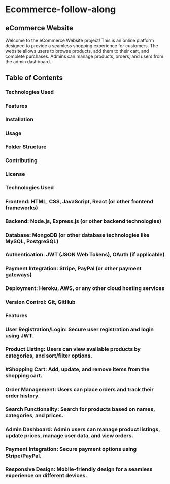 # Ecommerce-follow-along

## eCommerce Website

Welcome to the eCommerce Website project! This is an online platform designed to provide a seamless shopping experience for customers. The website allows users to browse products, add them to their cart, and complete purchases. Admins can manage products, orders, and users from the admin dashboard.


## Table of Contents

### Technologies Used
### Features
### Installation
### Usage
### Folder Structure
### Contributing
### License
### Technologies Used
### Frontend: HTML, CSS, JavaScript, React (or other frontend frameworks)
### Backend: Node.js, Express.js (or other backend technologies)
### Database: MongoDB (or other database technologies like MySQL, PostgreSQL)
### Authentication: JWT (JSON Web Tokens), OAuth (if applicable)
### Payment Integration: Stripe, PayPal (or other payment gateways)
### Deployment: Heroku, AWS, or any other cloud hosting services
### Version Control: Git, GitHub
### Features
### User Registration/Login: Secure user registration and login using JWT.
### Product Listing: Users can view available products by categories, and sort/filter options.
### #Shopping Cart: Add, update, and remove items from the shopping cart.
### Order Management: Users can place orders and track their order history.
### Search Functionality: Search for products based on names, categories, and prices.
### Admin Dashboard: Admin users can manage product listings, update prices, manage user data, and view orders.
### Payment Integration: Secure payment options using Stripe/PayPal.
### Responsive Design: Mobile-friendly design for a seamless experience on different devices.
